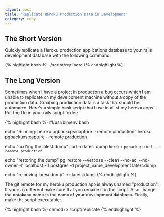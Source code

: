 ```yaml
---
layout: post
title: "Replicate Heroku Production Data in Development"
category: ruby
---
```


## The Short Version

Quickly replicate a Heroku production applications database to your rails
development database with the following command:

{% highlight bash %}
./script/replicate
{% endhighlight %}

## The Long Version

Sometimes when I have a project in production a bug occurs which I am unable to
replicate on my development machine without a copy of the production data.
Grabbing production data is a task that should be automated. Here's a simple
bash script that I use in all of my heroku apps. Put the file in your rails
script folder:

{% highlight bash %}
#!/usr/bin/env bash

echo "Running: heroku pgbackups:capture --remote production"
heroku pgbackups:capture --remote production

echo "curl'ing the latest.dump"
curl -o latest.dump `heroku pgbackups:url --remote production`

echo "restoring the dump"
pg_restore --verbose --clean --no-acl --no-owner -h localhost -U postgres -d
project_name_development latest.dump

echo "removing latest.dump"
rm latest.dump
{% endhighlight %}

The git remote for my heroku production app is always named "production". If
yours is different make sure that you rename it in the script. Also change the
database name to the name of your development database. Finally, make the
script executable:

{% highlight bash %}
chmod+x script/replicate
{% endhighlight %}
